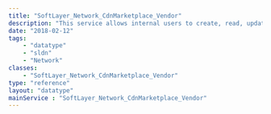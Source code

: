 ```yaml
---
title: "SoftLayer_Network_CdnMarketplace_Vendor"
description: "This service allows internal users to create, read, update, and delete  vendor instances. "
date: "2018-02-12"
tags:
    - "datatype"
    - "sldn"
    - "Network"
classes:
    - "SoftLayer_Network_CdnMarketplace_Vendor"
type: "reference"
layout: "datatype"
mainService : "SoftLayer_Network_CdnMarketplace_Vendor"
---
```

